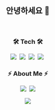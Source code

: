 
<h2 align="center">안녕하세요 👋</h3>
<br/>
<h3 align="center">🛠 Tech 🛠</h3>
<p align="center">
  <img src="https://img.shields.io/badge/Javascript-F7DF1D?style=flat-square&logo=javascript&logoColor=white"/></a>&nbsp
  <img src="https://img.shields.io/badge/Typescript-3178C6?style=flat-square&logo=Typescript&logoColor=white"/></a>&nbsp
  <img src="https://img.shields.io/badge/React-20232a?style=flat-square&logo=React&logoColor=#5bccea"/></a>&nbsp
  <img src="https://img.shields.io/badge/-React--Native-20232a?style=flat-square&logo=React&logoColor=#5bccea"/></a>&nbsp
</p>

<h3 align="center"> ⚡️ About Me ⚡️ </h3>
<p align="center">
  <a href="https://velog.io/@hyeone999"><img src="https://img.shields.io/badge/-Tech%20Blog-11B48A?style=flat-square&logo=Vimeo&logoColor=white&link=[https://velog.io/@hustle-dev]https://velog.io/@hyeone999"/></a>&nbsp
  <a href="mailto:rugbysh99@gmail.com"><img src="https://img.shields.io/badge/Gmail-d14836?style=flat-square&logo=Gmail&logoColor=white&link=rugbysh99@gmail.com"/></a>
</p>

<p align="center">
  <a href="https://hits.seeyoufarm.com"><img src="https://hits.seeyoufarm.com/api/count/incr/badge.svg?url=https%3A%2F%2Fgithub.com%2Fhustle-dev&count_bg=%2379C83D&title_bg=%23555555&icon=github.svg&icon_color=%23E1DEDE&title=hits&edge_flat=true"/></a>
</p>
